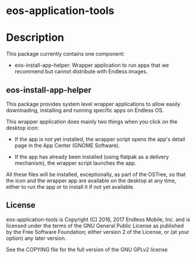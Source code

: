 # eos-application-tools

# Description

This package currently contains one component:

  * eos-install-app-helper: Wrapper application to run apps that
    we recommend but cannot distribute with Endless images.

## eos-install-app-helper

This package provides system level wrapper applications to allow easily
downloading, installing and running specific apps on Endless OS.

This wrapper application does mainly two things when you click on the desktop icon:

  * If the app is not yet installed, the wrapper script opens the app's detail
    page in the App Center (GNOME Software).

  * If the app has already been installed (using flatpak as a delivery mechanism),
    the wrapper script launches the app.

All these files will be installed, exceptionally, as part of the OSTree, so that the
icon and the wrapper app are available on the desktop at any time, either to run
the app or to install it if not yet available.

## License

eos-application-tools is Copyright (C) 2016, 2017 Endless Mobile, Inc.
and is licensed under the terms of the GNU General Public License
as published by the Free Software Foundation; either version 2 of
the License, or (at your option) any later version.

See the COPYING file for the full version of the GNU GPLv2 license
